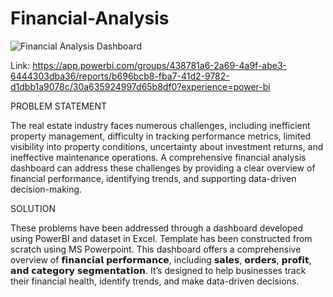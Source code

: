 # Financial-Analysis

![Financial Analysis Dashboard](https://github.com/user-attachments/assets/d15353de-7f2e-4f5e-b5dd-74ec977c232d)

Link: https://app.powerbi.com/groups/438781a6-2a69-4a9f-abe3-6444303dba36/reports/b696bcb8-fba7-41d2-9782-d1dbb1a9078c/30a635924997d65b8df0?experience=power-bi


PROBLEM STATEMENT

The real estate industry faces numerous challenges, including inefficient property management, difficulty in tracking performance metrics, limited visibility into property conditions, uncertainty about investment returns, and ineffective maintenance operations. A comprehensive financial analysis dashboard can address these challenges by providing a clear overview of financial performance, identifying trends, and supporting data-driven decision-making.


SOLUTION

These problems have been addressed through a dashboard developed using PowerBI and dataset in Excel. Template has been constructed from scratch using MS Powerpoint.
This dashboard offers a comprehensive overview of 𝗳𝗶𝗻𝗮𝗻𝗰𝗶𝗮𝗹 𝗽𝗲𝗿𝗳𝗼𝗿𝗺𝗮𝗻𝗰𝗲, including 𝘀𝗮𝗹𝗲𝘀, 𝗼𝗿𝗱𝗲𝗿𝘀, 𝗽𝗿𝗼𝗳𝗶𝘁, 𝗮𝗻𝗱 𝗰𝗮𝘁𝗲𝗴𝗼𝗿𝘆 𝘀𝗲𝗴𝗺𝗲𝗻𝘁𝗮𝘁𝗶𝗼𝗻. It’s designed to help businesses track their financial health, identify trends, and make data-driven decisions.
